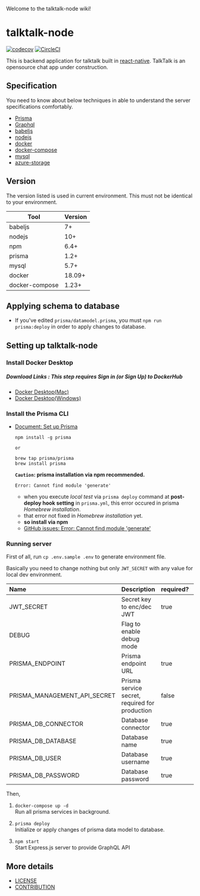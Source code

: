 Welcome to the talktalk-node wiki!
# talktalk-node
[![codecov](https://codecov.io/gh/dooboolab/talktalk-node/branch/master/graph/badge.svg)](https://codecov.io/gh/dooboolab/talktalk-node)
[![CircleCI](https://circleci.com/gh/dooboolab/talktalk-node.svg?style=svg)](https://circleci.com/gh/dooboolab/talktalk-node)

This is backend application for talktalk built in [react-native](https://github.com/facebook/react-native).
TalkTalk is an opensource chat app under construction.

## Specification
You need to know about below techniques in able to understand the server specifications comfortably.
* [Prisma](https://www.prisma.io/)
* [Graphql](https://graphql.org/)
* [babeljs](https://babeljs.io/)
* [nodejs](https://nodejs.org/)
* [docker](https://www.docker.com/)
* [docker-compose](https://docs.docker.com/compose/)
* [mysql](https://www.mysql.com/)
* [azure-storage](https://azure.microsoft.com/en-us/services/storage/)

## Version
The version listed is used in current environment. This must not be identical to your environment.

| Tool                  | Version      |
| --------------------- | ------------ |
| babeljs               | 7+           |
| nodejs                | 10+          |
| npm                   | 6.4+         |
| prisma                | 1.2+         |
| mysql                 | 5.7+         |
| docker                | 18.09+       |
| docker-compose        | 1.23+        |

## Applying schema to database
* If you've edited `prisma/datamodel.prisma`, you must `npm run prisma:deploy` in order to apply changes to database.


## Setting up talktalk-node

### Install Docker Desktop
##### Download Links : *This step requires Sign in (or Sign Up) to DockerHub*
- [Docker Desktop(Mac)](https://store.docker.com/editions/community/docker-ce-desktop-mac)
- [Docker Desktop(Windows)](https://hub.docker.com/editions/community/docker-ce-desktop-windows)
  
### Install the Prisma CLI
- [Document: Set up Prisma](https://www.prisma.io/docs/get-started/01-setting-up-prisma-new-database-JAVASCRIPT-a002/)

    ```
    npm install -g prisma
    
    or
    
    brew tap prisma/prisma
    brew install prisma
    ```

    **`Caution`: prisma installation via npm recommended.**  
    
    ```
    Error: Cannot find module 'generate'
    ```
    - when you execute *local test* via `prisma deploy` command at **post-deploy hook setting** in `prisma.yml`, this error occured in prisma *Homebrew installation*.
    - that error not fixed in *Homebrew installation* yet.
    - **so install via npm**
    - [GitHub issues: Error: Cannot find module 'generate'](https://github.com/prisma/Mongo-Connector-Preview/issues/1#issuecomment-441361867)
   
### Running server

First of all, run `cp .env.sample .env` to generate environment file.

Basically you need to change nothing but only `JWT_SECRET` with any value for local dev environment.

| Name                         | Description               | required? | default               |
|:-----------------------------|:--------------------------| --------- | --------------------- |
| JWT_SECRET                   | Secret key to enc/dec JWT | true      |                       |
| DEBUG                        | Flag to enable debug mode |           | false                 |
| PRISMA_ENDPOINT              | Prisma endpoint URL       | true      | http://localhost:4466 |
| PRISMA_MANAGEMENT_API_SECRET | Prisma service secret, required for production | false |  |
| PRISMA_DB_CONNECTOR          | Database connector        | true      | mysql                 |
| PRISMA_DB_DATABASE           | Database name             | true      | prisma                |
| PRISMA_DB_USER               | Database username         | true      | prisma                |
| PRISMA_DB_PASSWORD           | Database password         | true      | prisma                |

Then,

1. `docker-compose up -d`  
   Run all prisma services in background.

2. `prisma deploy`  
   Initialize or apply changes of prisma data model to database.

3. `npm start`  
   Start Express.js server to provide GraphQL API

## More details
- [LICENSE](https://github.com/dooboolab/talktalk-node/blob/master/LICENSE)
- [CONTRIBUTION](https://github.com/dooboolab/talktalk-node/blob/master/CONTRIBUTING.md)

